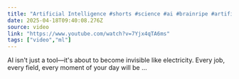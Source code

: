 ```yaml
---
title: "Artificial Intelligence #shorts #science #ai #brainripe #artificialintelligence"
date: 2025-04-18T09:40:08.276Z
source: video
link: "https://www.youtube.com/watch?v=7Yjx4qTA6ms"
tags: ["video","ml"]
---
```

AI isn't just a tool—it's about to become invisible like electricity. Every job, every field, every moment of your day will be ...
